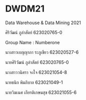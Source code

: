 # DWDM21
Data Warehouse &amp; Data Mining 2021

ศิริวัฒน์ ภูลำสัตย์ 623020765-0

Group Name : Numberone

นางสาวเบญญาภา ระภูเขียว 623020527-6

นายศิริวัฒน์ ภูลำสัตย์ 623020765-0

นางสาววนิศรา จงใจ 623021054-8

นายธนิก พิมภิบาล 623021049-1	

นายวิฆเนศ เกียรติเกษมสุข 623021055-6	
